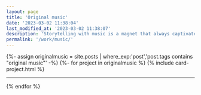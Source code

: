 ```yaml
---
layout: page
title: 'Original music'
date: '2023-03-02 11:38:04'
last_modified_at: '2023-03-02 11:38:07'
description: 'Storytelling with music is a magnet that always captivated me. Evoking a theme through songs is what makes the concept album my favourite medium.'
permalink: '/work/music/'
---
```

{%- assign originalmusic = site.posts | where_exp:'post','post.tags contains "original music"' -%}
{%- for project in originalmusic %}
{% include card-project.html %}
<hr>
{% endfor %}
